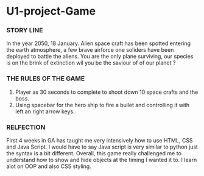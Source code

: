 # U1-project-Game

### STORY LINE
In the year 2050, 18 January. Alien space craft has been spotted entering the earth atmosphere, a few brave airforce one soliders have been deployed to battle the aliens. You are the only plane surviving, our species is on the brink of extinction wil you be the saviour of of our planet ?  

### THE RULES OF THE GAME
1. Player as 30 seconds to complete to shoot down 10 space crafts and the boss.
2. Using spacebar for the hero ship to fire a bullet and controlling it with left an right arrow keys.

### RELFECTION
First 4 weeks in GA has taught me very intensively how to use HTML, CSS and Java Script. I would have to say Java script is very similar to python just the syntax is a bit different. Overall, this game really challenged me to understand how to show and hide objects at the timing I wanted it to. I learn alot on OOP and also CSS styling.

